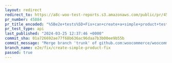 ```yaml
---
layout: redirect
redirect_to: https://a8c-woo-test-reports.s3.amazonaws.com/public/pr/45884/api/index.html
pr_number: 45884
pr_title_encoded: "%5Be2e+tests%5D+Fix+can+create+a+simple+product+tests"
pr_test_type: api
last_published: "2024-03-25 12:37:46 +0000"
commit_sha: 01a726692ae77f68b636ac96daa7b3b00ee9b55b
commit_message: "Merge branch 'trunk' of github.com:woocommerce/woocommerce into e2e/f…"
branch_name: e2e/fix/create-simple-product-fix
passed: true
---
```


